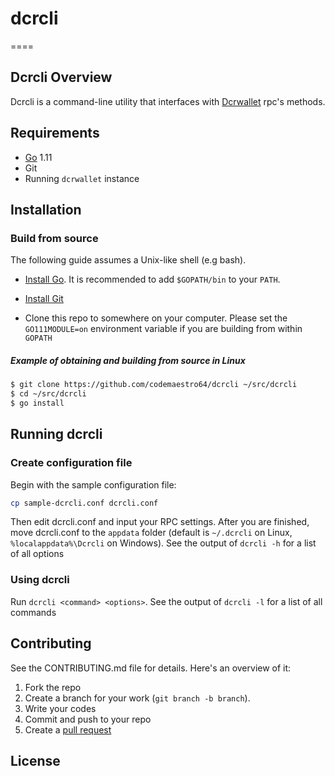 # dcrcli
====

## Dcrcli Overview 

Dcrcli is a command-line utility that interfaces with [Dcrwallet](https://github.com/decred/dcrwallet) rpc's methods.

## Requirements 
* [Go](http://golang.org) 1.11 
* Git
* Running `dcrwallet` instance 

## Installation 

### Build from source

The following guide assumes a Unix-like shell (e.g bash).

* [Install Go](http://golang.org/doc/install).
It is recommended to add `$GOPATH/bin` to your `PATH`.

* [Install Git](https://git-scm.com)

* Clone this repo to somewhere on your computer. Please set the `GO111MODULE=on` environment variable if you are building from within `GOPATH`

##### Example of obtaining and building from source in Linux 
```bash 
$ git clone https://github.com/codemaestro64/dcrcli ~/src/dcrcli 
$ cd ~/src/dcrcli 
$ go install 
```

## Running dcrcli 

### Create configuration file 

Begin with the sample configuration file:

```bash 
cp sample-dcrcli.conf dcrcli.conf 
``` 

Then edit dcrcli.conf and input your RPC settings. After you are finished, move dcrcli.conf to the `appdata` folder (default is `~/.dcrcli` on Linux, `%localappdata%\Dcrcli` on Windows). See the output of `dcrcli -h` for a list of all options

### Using dcrcli

Run `dcrcli <command> <options>`. See the output of `dcrcli -l` for a list of all commands

## Contributing 

See the CONTRIBUTING.md file for details. Here's an overview of it: 

1. Fork the repo
1. Create a branch for your work (`git branch -b branch`).
3. Write your codes 
4. Commit and push to your repo
5. Create a [pull request](https://github.com/codemaestro64/dcrcli)

## License
